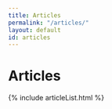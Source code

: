 ```yaml
---
title: Articles
permalink: "/articles/"
layout: default
id: articles
---
```


# Articles

{% include articleList.html %}